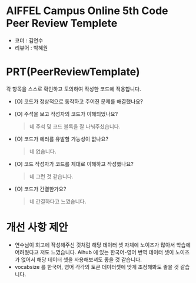 # AIFFEL Campus Online 5th Code Peer Review Templete
- 코더 : 김연수
- 리뷰어 : 박혜원


# PRT(PeerReviewTemplate) 
각 항목을 스스로 확인하고 토의하여 작성한 코드에 적용합니다.

- [O] 코드가 정상적으로 동작하고 주어진 문제를 해결했나요?
  
- [O] 주석을 보고 작성자의 코드가 이해되었나요?
  > 네 주석 및 코드 블록을 잘 나눠주셨습니다.
- [O] 코드가 에러를 유발할 가능성이 없나요?
  > 네 없습니다. 
- [O] 코드 작성자가 코드를 제대로 이해하고 작성했나요?
  > 네 그런 것 같습니다. 
- [O] 코드가 간결한가요?
  > 네 간결하다고 느꼈습니다. 

# 개선 사항 제안
- 연수님이 회고에 작성해주신 것처럼 해당 데이터 셋 자체에 노이즈가 많아서 학습에 어려웠다고 저도 느꼈습니다. Aihub 에 있는 한국어-영어 번역 데이터 셋이 노이즈가 없어서 해당 데이터 셋을 사용해보셔도 좋을 것 같습니다. 
- vocabsize 를 한국어, 영어 각각의 토큰 데이터셋에 맞게 조정해봐도 좋을 것 같습니다. 
